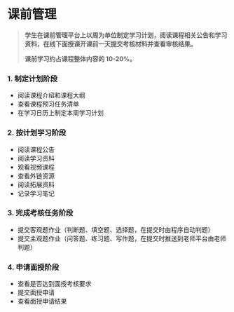 # 课前管理

> **学生在课前管理平台上以周为单位制定学习计划，阅读课程相关公告和学习资料，在线下面授课开课前一天提交考核材料并查看审核结果。**
>
> **课前学习约占课程整体内容的 10-20%。**

### 1. 制定计划阶段

* 阅读课程介绍和课程大纲
* 查看课程预习任务清单
* 在学习日历上制定本周学习计划

### 2. 按计划学习阶段

* 阅读课程公告
* 阅读学习资料
* 观看视频课程
* 查看外链资源
* 阅读拓展资料
* 记录学习笔记

### 3. 完成考核任务阶段

* 提交客观题作业（判断题、填空题、选择题，在提交时由程序自动判题）
* 提交主观题作业（问答题、练习题、写作题，在提交时推送到老师平台由老师判题）

### 4. 申请面授阶段

* 查看是否达到面授考核要求
* 提交面授申请
* 查看面授申请结果

